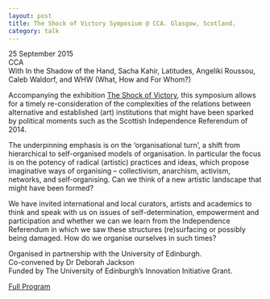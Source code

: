 ```yaml
---
layout: post
title: The Shock of Victory Symposium @ CCA. Glasgow, Scotland.
category: talk
---
```


25 September 2015  
CCA  
With In the Shadow of the Hand, Sacha Kahir, Latitudes, Angeliki Roussou, Caleb Waldorf, and WHW (What, How and For Whom?)

Accompanying the exhibition [The Shock of Victory](http://www.cca-glasgow.com/programme/55c0904df3683e640c000001), this symposium allows for a timely re-consideration of the complexities of the relations between alternative and established (art) institutions that might have been sparked by political moments such as the Scottish Independence Referendum of 2014.

The underpinning emphasis is on the ‘organisational turn’, a shift from hierarchical to self-organised models of organisation. In particular the focus is on the potency of radical (artistic) practices and ideas, which propose imaginative ways of organising – collectivism, anarchism, activism, networks, and self-organising. Can we think of a new artistic landscape that might have been formed?

We have invited international and local curators, artists and academics to think and speak with us on issues of self-determination, empowerment and participation and whether we can we learn from the Independence Referendum in which we saw these structures (re)surfacing or possibly being damaged. How do we organise ourselves in such times?

Organised in partnership with the University of Edinburgh.  
Co-convened by Dr Deborah Jackson  
Funded by The University of Edinburgh’s Innovation Initiative Grant.

[Full Program](http://www.cca-glasgow.com/programme/55c0948cc3cf75272f000001)

